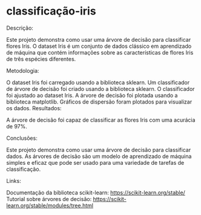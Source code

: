 # classificação-iris

Descrição:

Este projeto demonstra como usar uma árvore de decisão para classificar flores Iris. O dataset Iris é um conjunto de dados clássico em aprendizado de máquina que contém informações sobre as características de flores Iris de três espécies diferentes.

Metodologia:

O dataset Iris foi carregado usando a biblioteca sklearn.
Um classificador de árvore de decisão foi criado usando a biblioteca sklearn.
O classificador foi ajustado ao dataset Iris.
A árvore de decisão foi plotada usando a biblioteca matplotlib.
Gráficos de dispersão foram plotados para visualizar os dados.
Resultados:

A árvore de decisão foi capaz de classificar as flores Iris com uma acurácia de 97%.

Conclusões:

Este projeto demonstra como usar uma árvore de decisão para classificar dados. As árvores de decisão são um modelo de aprendizado de máquina simples e eficaz que pode ser usado para uma variedade de tarefas de classificação.

Links:

Documentação da biblioteca scikit-learn: https://scikit-learn.org/stable/
Tutorial sobre árvores de decisão: https://scikit-learn.org/stable/modules/tree.html


